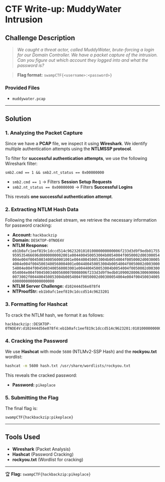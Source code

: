 # CTF Write-up: MuddyWater Intrusion  

## Challenge Description  
> *We caught a threat actor, called MuddyWater, brute-forcing a login for our Domain Controller. We have a packet capture of the intrusion. Can you figure out which account they logged into and what the password is?*  

> **Flag format:** `swampCTF{<username>:<password>}`  

### Provided Files  
- `muddywater.pcap`  

---

## Solution  

### 1. Analyzing the Packet Capture  
Since we have a **PCAP** file, we inspect it using **Wireshark**. We identify multiple authentication attempts using the **NTLMSSP protocol**.  

To filter for **successful authentication attempts**, we use the following Wireshark filter:  
```plaintext
smb2.cmd == 1 && smb2.nt_status == 0x00000000
```  
- `smb2.cmd == 1` → Filters **Session Setup Requests**  
- `smb2.nt_status == 0x00000000` → Filters **Successful Logins**  

This reveals **one successful authentication attempt**.  

### 2. Extracting NTLM Hash Data  
Following the related packet stream, we retrieve the necessary information for password cracking:  

- **Account:** `hackbackzip`  
- **Domain:** `DESKTOP-0TNOE4V`  
- **NTLM Response:** `eb1b0afc1eef819c1dccd514c962320101010000000000006f233d3d9f9edb01755959535466696d0000000002001e004400450053004b0054004f0050002d00300054004e004f0045003400560001001e004400450053004b0054004f0050002d00300054004e004f0045003400560004001e004400450053004b0054004f0050002d00300054004e004f0045003400560003001e004400450053004b0054004f0050002d00300054004e004f00450034005600070008006f233d3d9f9edb010900280063006900660073002f004400450053004b0054004f0050002d00300054004e004f004500340056000000000000000000`  
- **NTLM Server Challenge:** `d102444d56e078f4`  
- **NTProofStr:** `eb1b0afc1eef819c1dccd514c9623201`  

### 3. Formatting for Hashcat  
To crack the NTLM hash, we format it as follows:  

```plaintext
hackbackzip::DESKTOP-0TNOE4V:d102444d56e078f4:eb1b0afc1eef819c1dccd514c9623201:01010000000000006f233d3d9f9edb01755959535466696d0000000002001e004400450053004b0054004f0050002d00300054004e004f0045003400560001001e004400450053004b0054004f0050002d00300054004e004f0045003400560004001e004400450053004b0054004f0050002d00300054004e004f0045003400560003001e004400450053004b0054004f0050002d00300054004e004f00450034005600070008006f233d3d9f9edb010900280063006900660073002f004400450053004b0054004f0050002d00300054004e004f004500340056000000000000000000
```  

### 4. Cracking the Password  
We use **Hashcat** with mode `5600` (NTLMv2-SSP Hash) and the **rockyou.txt** wordlist:  

```bash
hashcat -m 5600 hash.txt /usr/share/wordlists/rockyou.txt
```  

This reveals the cracked password:  

- **Password:** `pikeplace`  

### 5. Submitting the Flag  
The final flag is:  

```plaintext
swampCTF{hackbackzip:pikeplace}
```

---

## Tools Used  
- **Wireshark** (Packet Analysis)  
- **Hashcat** (Password Cracking)  
- **rockyou.txt** (Wordlist for cracking)  


---

🏆 **Flag:** `swampCTF{hackbackzip:pikeplace}`  
